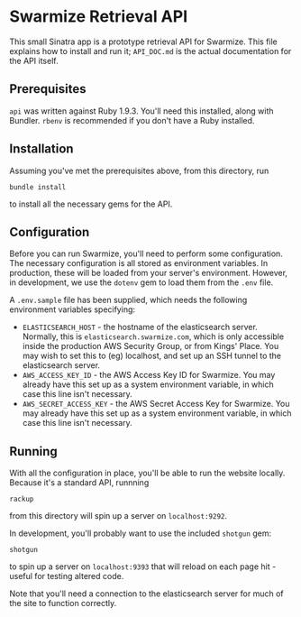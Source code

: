 # Swarmize Retrieval API

This small Sinatra app is a prototype retrieval API for Swarmize. This file explains how to install and run it; `API_DOC.md` is the actual documentation for the API itself.

## Prerequisites

`api` was written against Ruby 1.9.3. You'll need this installed, along with Bundler. `rbenv` is recommended if you don't have a Ruby installed.

## Installation

Assuming you've met the prerequisites above, from this directory, run

	bundle install
	
to install all the necessary gems for the API.

## Configuration

Before you can run Swarmize, you'll need to perform some configuration. The necessary configuration is all stored as environment variables. In production, these will be loaded from your server's environment. However, in development, we use the `dotenv` gem to load them from the `.env` file.

A `.env.sample` file has been supplied, which needs the following environment variables specifying:

* `ELASTICSEARCH_HOST` - the hostname of the elasticsearch server. Normally, this is `elasticsearch.swarmize.com`, which is only accessible inside the production AWS Security Group, or from Kings' Place. You may wish to set this to (eg) localhost, and set up an SSH tunnel to the elasticsearch server.
* `AWS_ACCESS_KEY_ID` - the AWS Access Key ID for Swarmize. You may already have this set up as a system environment variable, in which case this line isn't necessary.
* `AWS_SECRET_ACCESS_KEY` - the AWS Secret Access Key for Swarmize. You may already have this set up as a system environment variable, in which case this line isn't necessary.


## Running

With all the configuration in place, you'll be able to run the website locally.  Because it's a standard API, runnning

	rackup
	
from this directory will spin up a server on `localhost:9292`.

In development, you'll probably want to use the included `shotgun` gem:

	shotgun
	
to spin up a server on `localhost:9393` that will reload on each page hit - useful for testing altered code.

Note that you'll need a connection to the elasticsearch server for much of the site to function correctly.